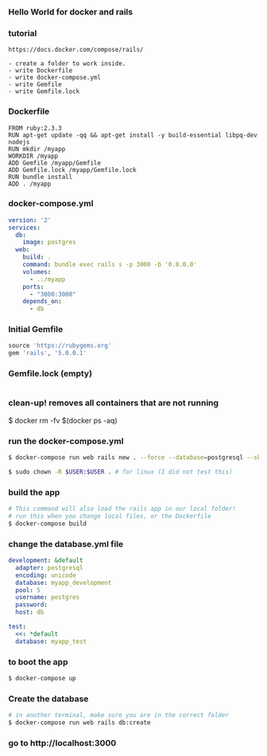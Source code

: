 ### Hello World for docker and rails

### tutorial 
```
https://docs.docker.com/compose/rails/
```

```
- create a folder to work inside.
- write Dockerfile
- write docker-compose.yml
- write Gemfile
- write Gemfile.lock
```

### Dockerfile
```
FROM ruby:2.3.3
RUN apt-get update -qq && apt-get install -y build-essential libpq-dev nodejs
RUN mkdir /myapp
WORKDIR /myapp
ADD Gemfile /myapp/Gemfile
ADD Gemfile.lock /myapp/Gemfile.lock
RUN bundle install
ADD . /myapp
```
### docker-compose.yml
```yaml
version: '2'
services:
  db:
    image: postgres
  web:
    build: .
    command: bundle exec rails s -p 3000 -b '0.0.0.0'
    volumes:
      - .:/myapp
    ports:
      - "3000:3000"
    depends_on:
      - db
```

### Initial Gemfile
```ruby
source 'https://rubygems.org'
gem 'rails', '5.0.0.1'
```

### Gemfile.lock (empty)
```

```


### clean-up! removes all containers that are not running
$ docker rm -fv $(docker ps -aq)

### run the docker-compose.yml
```bash
$ docker-compose run web rails new . --force --database=postgresql --skip-bundle

$ sudo chown -R $USER:$USER . # for linux (I did not test this)
```




### build the app
```bash
# This command will also load the rails app in our local folder!
# run this when you change local files, or the Dockerfile
$ docker-compose build 
```

### change the database.yml file
```yaml
development: &default
  adapter: postgresql
  encoding: unicode
  database: myapp_development
  pool: 5
  username: postgres
  password:
  host: db

test:
  <<: *default
  database: myapp_test
```

### to boot the app
```bash
$ docker-compose up 
```

### Create the database
```bash
# in another terminal, make sure you are in the correct folder
$ docker-compose run web rails db:create
```

### go to http://localhost:3000
